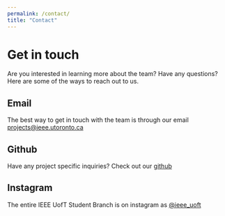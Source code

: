 ```yaml
---
permalink: /contact/
title: "Contact"
---
```


# Get in touch
Are you interested in learning more about the team? Have any questions? Here are some of the ways to reach out to us.

## Email
The best way to get in touch with the team is through our email [projects@ieee.utoronto.ca](mailto:projects@ieee.utoronto.ca) 

## Github
Have any project specific inquiries? Check out our [github](https://github.com/ieeeuoft-asic)

## Instagram
The entire IEEE UofT Student Branch is on instagram as [@ieee_uoft](https://instagram.com/ieee_uoft)

